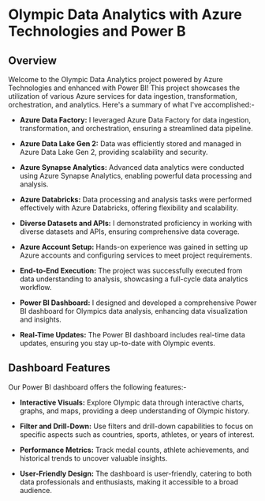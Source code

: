 # Olympic Data Analytics with Azure Technologies and Power B

## Overview

Welcome to the Olympic Data Analytics project powered by Azure Technologies and enhanced with Power BI! This project showcases the utilization of various Azure services for data ingestion, transformation, orchestration, and analytics. Here's a summary of what I've accomplished:-

- **Azure Data Factory:** I leveraged Azure Data Factory for data ingestion, transformation, and orchestration, ensuring a streamlined data pipeline.

- **Azure Data Lake Gen 2:** Data was efficiently stored and managed in Azure Data Lake Gen 2, providing scalability and security.

- **Azure Synapse Analytics:** Advanced data analytics were conducted using Azure Synapse Analytics, enabling powerful data processing and analysis.

- **Azure Databricks:** Data processing and analysis tasks were performed effectively with Azure Databricks, offering flexibility and scalability.

- **Diverse Datasets and APIs:** I demonstrated proficiency in working with diverse datasets and APIs, ensuring comprehensive data coverage.

- **Azure Account Setup:** Hands-on experience was gained in setting up Azure accounts and configuring services to meet project requirements.

- **End-to-End Execution:** The project was successfully executed from data understanding to analysis, showcasing a full-cycle data analytics workflow.

- **Power BI Dashboard:** I designed and developed a comprehensive Power BI dashboard for Olympics data analysis, enhancing data visualization and insights.

- **Real-Time Updates:** The Power BI dashboard includes real-time data updates, ensuring you stay up-to-date with Olympic events.

## Dashboard Features

Our Power BI dashboard offers the following features:-

- **Interactive Visuals:** Explore Olympic data through interactive charts, graphs, and maps, providing a deep understanding of Olympic history.

- **Filter and Drill-Down:** Use filters and drill-down capabilities to focus on specific aspects such as countries, sports, athletes, or years of interest.

- **Performance Metrics:** Track medal counts, athlete achievements, and historical trends to uncover valuable insights.

- **User-Friendly Design:** The dashboard is user-friendly, catering to both data professionals and enthusiasts, making it accessible to a broad audience.

